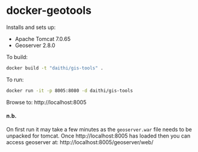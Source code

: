 # docker-geotools

Installs and sets up:
 - Apache Tomcat 7.0.65
 - Geoserver 2.8.0

To build:
```bash
docker build -t "daithi/gis-tools" .
```

To run:
```bash
docker run -it -p 8005:8080 -d daithi/gis-tools
```

Browse to: http://localhost:8005

#### n.b.
On first run it may take a few minutes as the `geoserver.war` file needs to be
unpacked for tomcat. Once http://localhost:8005 has loaded then you can access
geoserver at: http://localhost:8005/geoserver/web/
